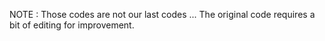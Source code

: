 NOTE : Those codes are not our last codes ...
The original code requires a bit of editing for improvement.
